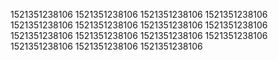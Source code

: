 1521351238106
1521351238106
1521351238106
1521351238106
1521351238106
1521351238106
1521351238106
1521351238106
1521351238106
1521351238106
1521351238106
1521351238106
1521351238106
1521351238106
1521351238106